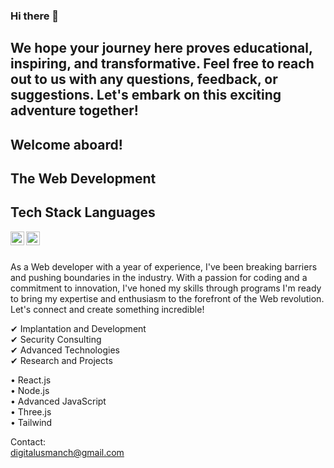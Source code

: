 ### Hi there 👋

## We hope your journey here proves educational, inspiring, and transformative. Feel free to reach out to us with any questions, feedback, or suggestions. Let's embark on this exciting adventure together!

## Welcome aboard!

## The Web Development 

## Tech Stack Languages



 
<a href="https://www.linkedin.com/in/usman-shahid-929962286">
  <img align="left" alt="Kashif - LinkedIn" width="22px" src="https://cdn.jsdelivr.net/npm/simple-icons@v3/icons/linkedin.svg"/>
</a>
<a href="https://twitter.com/Not_Usman_?t=T_e8FZq41jlLAwAs0ksHcA&s=08 ">
  <img align="left" alt="kashif - Twitter" width="22px" src="https://cdn.jsdelivr.net/npm/simple-icons@v3/icons/twitter.svg"/>
</a>
 
<br />
<br />

As a Web developer with a year of experience, I've been breaking barriers and pushing boundaries in the industry. With a passion for coding and a commitment to innovation, I've honed my skills through programs I'm ready to bring my expertise and enthusiasm to the forefront of the Web revolution. Let's connect and create something incredible!

✔ Implantation and Development<br>
✔ Security Consulting <br>
✔ Advanced Technologies <br>
✔ Research and Projects<br>

   
• React.js<br>
• Node.js<br>
• Advanced JavaScript<br>
• Three.js <br>
• Tailwind <br>


Contact:<br>
digitalusmanch@gmail.com<br>
 

 
